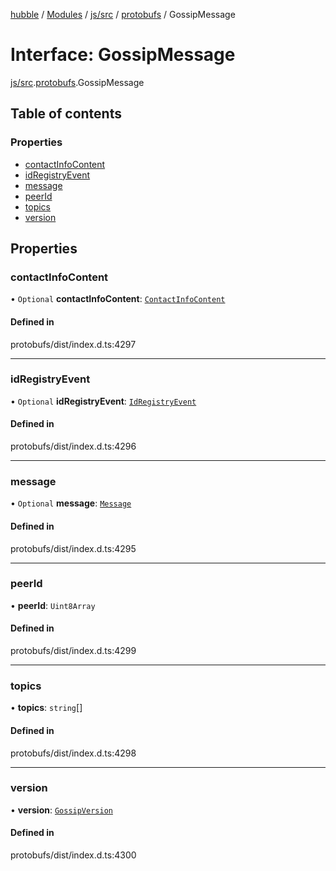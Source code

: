 [hubble](../README.md) / [Modules](../modules.md) / [js/src](../modules/js_src.md) / [protobufs](../modules/js_src.protobufs.md) / GossipMessage

# Interface: GossipMessage

[js/src](../modules/js_src.md).[protobufs](../modules/js_src.protobufs.md).GossipMessage

## Table of contents

### Properties

- [contactInfoContent](js_src.protobufs.GossipMessage.md#contactinfocontent)
- [idRegistryEvent](js_src.protobufs.GossipMessage.md#idregistryevent)
- [message](js_src.protobufs.GossipMessage.md#message)
- [peerId](js_src.protobufs.GossipMessage.md#peerid)
- [topics](js_src.protobufs.GossipMessage.md#topics)
- [version](js_src.protobufs.GossipMessage.md#version)

## Properties

### contactInfoContent

• `Optional` **contactInfoContent**: [`ContactInfoContent`](../modules/js_src.protobufs.md#contactinfocontent)

#### Defined in

protobufs/dist/index.d.ts:4297

___

### idRegistryEvent

• `Optional` **idRegistryEvent**: [`IdRegistryEvent`](../modules/js_src.protobufs.md#idregistryevent)

#### Defined in

protobufs/dist/index.d.ts:4296

___

### message

• `Optional` **message**: [`Message`](../modules/js_src.protobufs.md#message)

#### Defined in

protobufs/dist/index.d.ts:4295

___

### peerId

• **peerId**: `Uint8Array`

#### Defined in

protobufs/dist/index.d.ts:4299

___

### topics

• **topics**: `string`[]

#### Defined in

protobufs/dist/index.d.ts:4298

___

### version

• **version**: [`GossipVersion`](../enums/js_src.protobufs.GossipVersion.md)

#### Defined in

protobufs/dist/index.d.ts:4300
